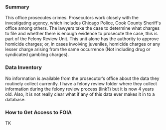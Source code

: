 ### Summary

This office prosecutes crimes. Prosecutors work closely with the investigating agency, which includes Chicago Police, Cook County Sheriff's office among others. The lawyers take the case to determine what charges to file and whether there is enough evidence to prosecute the case, this is part of the Felony Review Unit.   This unit alone has the authority to approve homicide charges; or, in cases involving juveniles, homicide charges or any lesser charge arising from the same occurrence (Not including drug or syndicated gambling charges).  


### Data Inventory

No information is available from the prosecutor’s office about the data they routinely collect currently. I have a felony review folder where they collect information during the felony review process (link?) but it is now 4 years old. Also, it is not really clear what if any of this data ever makes it in to a database.  


### How to Get Access to FOIA

TK